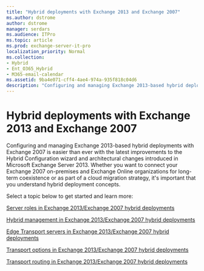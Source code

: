 ```yaml
---
title: "Hybrid deployments with Exchange 2013 and Exchange 2007"
ms.author: dstrome
author: dstrome
manager: serdars
ms.audience: ITPro
ms.topic: article
ms.prod: exchange-server-it-pro
localization_priority: Normal
ms.collection:
- Hybrid
- Ent_O365_Hybrid
- M365-email-calendar
ms.assetid: 9ba4e071-cff4-4ae4-974a-935f818c04d6
description: "Configuring and managing Exchange 2013-based hybrid deployments with Exchange 2007 is easier than ever with the latest improvements to the Hybrid Configuration wizard and architectural changes introduced in Microsoft Exchange Server 2013. Whether you want to connect your Exchange 2007 on-premises and Exchange Online organizations for long-term coexistence or as part of a cloud migration strategy, it's important that you understand hybrid deployment concepts."
---
```


# Hybrid deployments with Exchange 2013 and Exchange 2007

Configuring and managing Exchange 2013-based hybrid deployments with Exchange 2007 is easier than ever with the latest improvements to the Hybrid Configuration wizard and architectural changes introduced in Microsoft Exchange Server 2013. Whether you want to connect your Exchange 2007 on-premises and Exchange Online organizations for long-term coexistence or as part of a cloud migration strategy, it's important that you understand hybrid deployment concepts.

Select a topic below to get started and learn more:

[Server roles in Exchange 2013/Exchange 2007 hybrid deployments](server-roles.md)

[Hybrid management in Exchange 2013/Exchange 2007 hybrid deployments](hybrid-management.md)

[Edge Transport servers in Exchange 2013/Exchange 2007 hybrid deployments](edge-transport-serverrs.md)

[Transport options in Exchange 2013/Exchange 2007 hybrid deployments](transport-options.md)

[Transport routing in Exchange 2013/Exchange 2007 hybrid deployments](transport-routing.md)
